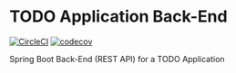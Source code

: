 # TODO Application Back-End
[![CircleCI](https://circleci.com/gh/gaetanBloch/todo-spring-back.svg?style=svg)](https://circleci.com/gh/gaetanBloch/todo-spring-back)
[![codecov](https://codecov.io/gh/gaetanBloch/todo-spring-back/branch/master/graph/badge.svg)](https://codecov.io/gh/gaetanBloch/todo-spring-back)

Spring Boot Back-End (REST API) for a TODO Application
